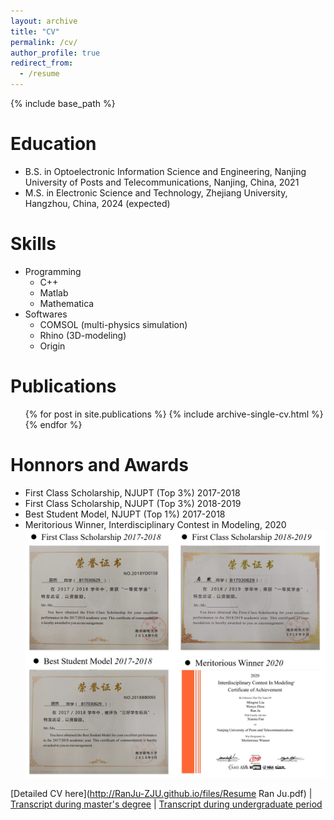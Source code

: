 ```yaml
---
layout: archive
title: "CV"
permalink: /cv/
author_profile: true
redirect_from:
  - /resume
---
```


{% include base_path %}

Education
======
* B.S. in Optoelectronic Information Science and Engineering,
  Nanjing University of Posts and Telecommunications,
  Nanjing, China, 2021
* M.S. in Electronic Science and Technology,
  Zhejiang University,
  Hangzhou, China, 2024 (expected)
  
Skills
======
* Programming
  * C++
  * Matlab
  * Mathematica
* Softwares
  * COMSOL (multi-physics simulation)
  * Rhino (3D-modeling)
  * Origin 

Publications
======
  <ul>{% for post in site.publications %}
    {% include archive-single-cv.html %}
  {% endfor %}</ul>
  
Honnors and Awards
======
* First Class Scholarship, NJUPT (Top 3%) 2017-2018
* First Class Scholarship, NJUPT (Top 3%) 2018-2019
* Best Student Model, NJUPT (Top 1%) 2017-2018
* Meritorious Winner, Interdisciplinary Contest in Modeling, 2020
![Editing a markdown file for a talk](/images/scholar1.png)

[Detailed CV here](http://RanJu-ZJU.github.io/files/Resume Ran Ju.pdf)
| [Transcript during master's degree](http://grs.zju.edu.cn/y/scan-page.html?pd=112331753241495519600)
| [Transcript during undergraduate period](http://RanJu-ZJU.github.io/files/GPA.pdf)
